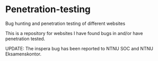 # Penetration-testing
Bug hunting and penetration testing of different websites


This is a repository for websites I have found bugs in and/or have penetration tested.

UPDATE: The inspera bug has been reported to NTNU SOC and NTNU Eksamenskontor.
